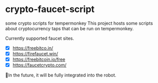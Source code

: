 # crypto-faucet-script
some crypto scripts for tempermonkey
This project hosts some scripts about cryptocurrency taps that can be run on tempermonkey.

Currently supported faucet sites.
- [x] https://freebitco.in/
- [x] https://firefaucet.win/
- [x] https://freebitcoin.io/free
- [x] https://faucetcrypto.com/

🚀In the future, it will be fully integrated into the robot.
